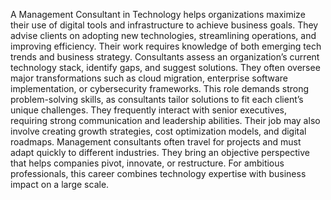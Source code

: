 A Management Consultant in Technology helps organizations maximize their use of digital tools and infrastructure to achieve business goals. They advise clients on adopting new technologies, streamlining operations, and improving efficiency. Their work requires knowledge of both emerging tech trends and business strategy. Consultants assess an organization’s current technology stack, identify gaps, and suggest solutions. They often oversee major transformations such as cloud migration, enterprise software implementation, or cybersecurity frameworks. This role demands strong problem-solving skills, as consultants tailor solutions to fit each client’s unique challenges. They frequently interact with senior executives, requiring strong communication and leadership abilities. Their job may also involve creating growth strategies, cost optimization models, and digital roadmaps. Management consultants often travel for projects and must adapt quickly to different industries. They bring an objective perspective that helps companies pivot, innovate, or restructure. For ambitious professionals, this career combines technology expertise with business impact on a large scale.


